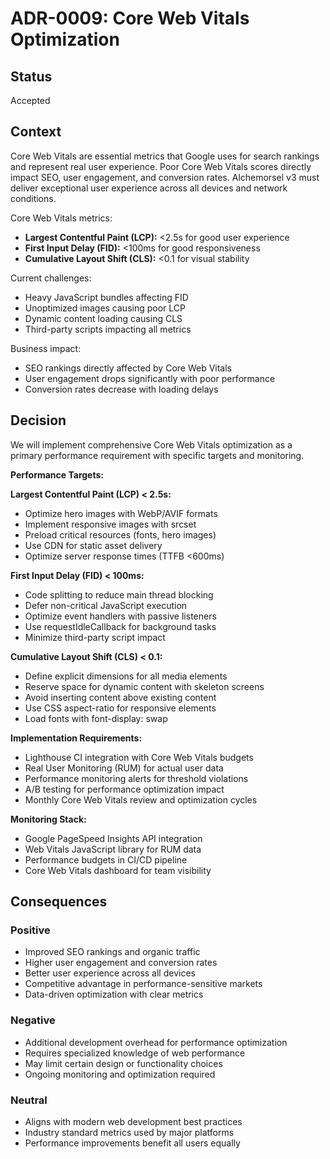 # ADR-0009: Core Web Vitals Optimization

## Status
Accepted

## Context
Core Web Vitals are essential metrics that Google uses for search rankings and represent real user experience. Poor Core Web Vitals scores directly impact SEO, user engagement, and conversion rates. Alchemorsel v3 must deliver exceptional user experience across all devices and network conditions.

Core Web Vitals metrics:
- **Largest Contentful Paint (LCP):** <2.5s for good user experience
- **First Input Delay (FID):** <100ms for good responsiveness  
- **Cumulative Layout Shift (CLS):** <0.1 for visual stability

Current challenges:
- Heavy JavaScript bundles affecting FID
- Unoptimized images causing poor LCP
- Dynamic content loading causing CLS
- Third-party scripts impacting all metrics

Business impact:
- SEO rankings directly affected by Core Web Vitals
- User engagement drops significantly with poor performance
- Conversion rates decrease with loading delays

## Decision
We will implement comprehensive Core Web Vitals optimization as a primary performance requirement with specific targets and monitoring.

**Performance Targets:**

**Largest Contentful Paint (LCP) < 2.5s:**
- Optimize hero images with WebP/AVIF formats
- Implement responsive images with srcset
- Preload critical resources (fonts, hero images)
- Use CDN for static asset delivery
- Optimize server response times (TTFB <600ms)

**First Input Delay (FID) < 100ms:**
- Code splitting to reduce main thread blocking
- Defer non-critical JavaScript execution
- Optimize event handlers with passive listeners
- Use requestIdleCallback for background tasks
- Minimize third-party script impact

**Cumulative Layout Shift (CLS) < 0.1:**
- Define explicit dimensions for all media elements
- Reserve space for dynamic content with skeleton screens
- Avoid inserting content above existing content
- Use CSS aspect-ratio for responsive elements
- Load fonts with font-display: swap

**Implementation Requirements:**
- Lighthouse CI integration with Core Web Vitals budgets
- Real User Monitoring (RUM) for actual user data
- Performance monitoring alerts for threshold violations
- A/B testing for performance optimization impact
- Monthly Core Web Vitals review and optimization cycles

**Monitoring Stack:**
- Google PageSpeed Insights API integration
- Web Vitals JavaScript library for RUM data
- Performance budgets in CI/CD pipeline
- Core Web Vitals dashboard for team visibility

## Consequences

### Positive
- Improved SEO rankings and organic traffic
- Higher user engagement and conversion rates
- Better user experience across all devices
- Competitive advantage in performance-sensitive markets
- Data-driven optimization with clear metrics

### Negative
- Additional development overhead for performance optimization
- Requires specialized knowledge of web performance
- May limit certain design or functionality choices
- Ongoing monitoring and optimization required

### Neutral
- Aligns with modern web development best practices
- Industry standard metrics used by major platforms
- Performance improvements benefit all users equally
